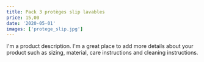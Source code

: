 ```yaml
---
title: Pack 3 protèges slip lavables
price: 15,00
date: '2020-05-01'
images: ['protege_slip.jpg']
---
```


I'm a product description. I'm a great place to add more details about your product such as sizing, material, care instructions and cleaning instructions.
